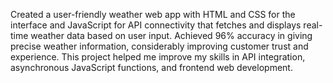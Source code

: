 Created a user-friendly weather web app with HTML and CSS for the interface and JavaScript for API connectivity that fetches and displays real-time weather data based on user input. Achieved 96% accuracy in giving precise weather information, considerably improving customer trust and experience. This project helped me improve my skills in API integration, asynchronous JavaScript functions, and frontend web development.
